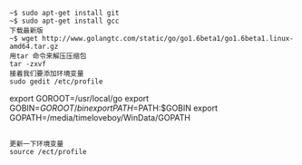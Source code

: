 ``` shell
~$ sudo apt-get install git
~$ sudo apt-get install gcc
下载最新版
~$ wget http://www.golangtc.com/static/go/go1.6beta1/go1.6beta1.linux-amd64.tar.gz
用tar 命令来解压压缩包
tar -zxvf
接着我们要添加环境变量
sudo gedit /etc/profile

```
export GOROOT=/usr/local/go
export GOBIN=$GOROOT/bin
export PATH=$PATH:$GOBIN
export GOPATH=/media/timeloveboy/WinData/GOPATH
```

更新一下环境变量
source /ect/profile
